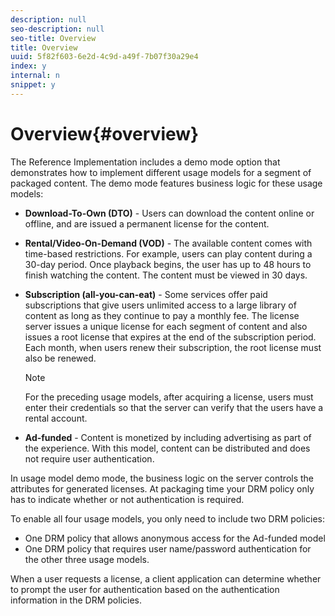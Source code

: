 ```yaml
---
description: null
seo-description: null
seo-title: Overview
title: Overview
uuid: 5f82f603-6e2d-4c9d-a49f-7b07f30a29e4
index: y
internal: n
snippet: y
---
```


# Overview{#overview}

The Reference Implementation includes a demo mode option that demonstrates how to implement different usage models for a segment of packaged content. The demo mode features business logic for these usage models:

* **Download-To-Own (DTO)** - Users can download the content online or offline, and are issued a permanent license for the content. 
* **Rental/Video-On-Demand (VOD)** - The available content comes with time-based restrictions. For example, users can play content during a 30-day period. Once playback begins, the user has up to 48 hours to finish watching the content. The content must be viewed in 30 days. 
* **Subscription (all-you-can-eat)** - Some services offer paid subscriptions that give users unlimited access to a large library of content as long as they continue to pay a monthly fee. The license server issues a unique license for each segment of content and also issues a root license that expires at the end of the subscription period. Each month, when users renew their subscription, the root license must also be renewed. 

  >[!NOTE]
  >
  >For the preceding usage models, after acquiring a license, users must enter their credentials so that the server can verify that the users have a rental account.

* **Ad-funded** - Content is monetized by including advertising as part of the experience. With this model, content can be distributed and does not require user authentication.

In usage model demo mode, the business logic on the server controls the attributes for generated licenses. At packaging time your DRM policy only has to indicate whether or not authentication is required.

To enable all four usage models, you only need to include two DRM policies:

* One DRM policy that allows anonymous access for the Ad-funded model 
* One DRM policy that requires user name/password authentication for the other three usage models.

When a user requests a license, a client application can determine whether to prompt the user for authentication based on the authentication information in the DRM policies. 
